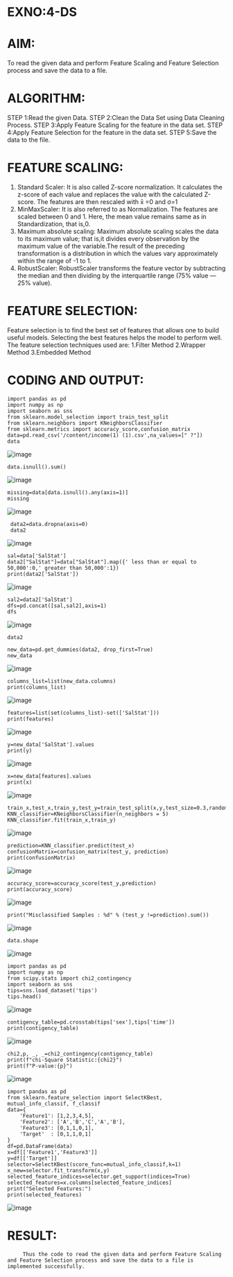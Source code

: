 # EXNO:4-DS
# AIM:
To read the given data and perform Feature Scaling and Feature Selection process and save the
data to a file.

# ALGORITHM:
STEP 1:Read the given Data.
STEP 2:Clean the Data Set using Data Cleaning Process.
STEP 3:Apply Feature Scaling for the feature in the data set.
STEP 4:Apply Feature Selection for the feature in the data set.
STEP 5:Save the data to the file.

# FEATURE SCALING:
1. Standard Scaler: It is also called Z-score normalization. It calculates the z-score of each value and replaces the value with the calculated Z-score. The features are then rescaled with x̄ =0 and σ=1
2. MinMaxScaler: It is also referred to as Normalization. The features are scaled between 0 and 1. Here, the mean value remains same as in Standardization, that is,0.
3. Maximum absolute scaling: Maximum absolute scaling scales the data to its maximum value; that is,it divides every observation by the maximum value of the variable.The result of the preceding transformation is a distribution in which the values vary approximately within the range of -1 to 1.
4. RobustScaler: RobustScaler transforms the feature vector by subtracting the median and then dividing by the interquartile range (75% value — 25% value).

# FEATURE SELECTION:
Feature selection is to find the best set of features that allows one to build useful models. Selecting the best features helps the model to perform well.
The feature selection techniques used are:
1.Filter Method
2.Wrapper Method
3.Embedded Method

# CODING AND OUTPUT:

```
import pandas as pd
import numpy as np
import seaborn as sns
from sklearn.model_selection import train_test_split
from sklearn.neighbors import KNeighborsClassifier
from sklearn.metrics import accuracy_score,confusion_matrix
data=pd.read_csv('/content/income(1) (1).csv',na_values=[" ?"])
data
```
![image](https://github.com/user-attachments/assets/273ed690-3c9d-4d13-b90c-889d1045743b)

```
data.isnull().sum()
```
![image](https://github.com/user-attachments/assets/b29c513b-8e1a-4edf-991e-4e5180a04682)

```
missing=data[data.isnull().any(axis=1)]
missing
```
![image](https://github.com/user-attachments/assets/49ac6619-4d50-495b-8157-5f094ca9f16f)

```
 data2=data.dropna(axis=0)
 data2
```
![image](https://github.com/user-attachments/assets/9ca80531-3bdb-409b-8222-d3e9fa40162d)

```
sal=data['SalStat']
data2["SalStat"]=data["SalStat"].map({' less than or equal to 50,000':0,' greater than 50,000':1})
print(data2['SalStat'])
```
![image](https://github.com/user-attachments/assets/90da8d0c-17ee-4972-a3cf-1de6b9584507)

```
sal2=data2['SalStat']
dfs=pd.concat([sal,sal2],axis=1)
dfs
```
![image](https://github.com/user-attachments/assets/cf06a3f2-00a9-4b62-ac32-622ba69f2e45)

```
data2
```

```
new_data=pd.get_dummies(data2, drop_first=True)
new_data
```
![image](https://github.com/user-attachments/assets/cf541996-6c63-4cee-8de1-ad07b2ef1ead)

```
columns_list=list(new_data.columns)
print(columns_list)
```
![image](https://github.com/user-attachments/assets/bd47d21d-1f13-4ed4-bf22-21e65fccc2c1)

```
features=list(set(columns_list)-set(['SalStat']))
print(features)
```
![image](https://github.com/user-attachments/assets/0c3eb551-8668-4ae1-9d51-956afc712885)

```
y=new_data['SalStat'].values
print(y)
```
![image](https://github.com/user-attachments/assets/a6db6a8d-cebe-428d-9f8e-0250061047c2)

```
x=new_data[features].values
print(x)
```
![image](https://github.com/user-attachments/assets/778f0a48-5514-48f9-9d62-9ff39bcfdeac)

```
train_x,test_x,train_y,test_y=train_test_split(x,y,test_size=0.3,random_state=0)
KNN_classifier=KNeighborsClassifier(n_neighbors = 5)
KNN_classifier.fit(train_x,train_y)
```
![image](https://github.com/user-attachments/assets/1f11a269-3e36-4b43-b693-d56e9600e886)

```
prediction=KNN_classifier.predict(test_x)
confusionMatrix=confusion_matrix(test_y, prediction)
print(confusionMatrix)
```
![image](https://github.com/user-attachments/assets/c29e9377-85ba-4de0-8270-25048e95a95f)

```
accuracy_score=accuracy_score(test_y,prediction)
print(accuracy_score)
```
![image](https://github.com/user-attachments/assets/3f1604b4-0f74-46f0-84a1-72b471c498be)

```
print("Misclassified Samples : %d" % (test_y !=prediction).sum())
```
![image](https://github.com/user-attachments/assets/dd219b3d-d04f-4453-9f57-b05631d08d32)

```
data.shape
```
![image](https://github.com/user-attachments/assets/8dbbc0d3-24d1-4d19-aa73-00559bf4f61f)

```
import pandas as pd
import numpy as np
from scipy.stats import chi2_contingency
import seaborn as sns
tips=sns.load_dataset('tips')
tips.head()
```
![image](https://github.com/user-attachments/assets/a7448405-74ea-4107-a971-8f0496f1eaa8)

```
contigency_table=pd.crosstab(tips['sex'],tips['time'])
print(contigency_table)
```
![image](https://github.com/user-attachments/assets/b0bec49e-b96c-4194-9494-98bc105d9555)

```
chi2,p, _, _=chi2_contingency(contigency_table)
print(f"chi-Square Statistic:{chi2}")
print(f"P-value:{p}")
```
![image](https://github.com/user-attachments/assets/49fb8ab2-2d29-4408-9e37-0a49c3d00513)

```
import pandas as pd
from sklearn.feature_selection import SelectKBest, mutual_info_classif, f_classif
data={
    'Feature1': [1,2,3,4,5],
    'Feature2': ['A','B','C','A','B'],
    'Feature3': [0,1,1,0,1],
    'Target'  : [0,1,1,0,1]
}
df=pd.DataFrame(data)
x=df[['Feature1','Feature3']]
y=df[['Target']]
selector=SelectKBest(score_func=mutual_info_classif,k=1)
x_new=selector.fit_transform(x,y)
selected_feature_indices=selector.get_support(indices=True)
selected_features=x.columns[selected_feature_indices]
print("Selected Features:")
print(selected_features)
```

![image](https://github.com/user-attachments/assets/512b59db-f313-46dd-8ac6-1cde448d5546)

# RESULT:
         Thus the code to read the given data and perform Feature Scaling and Feature Selection process and save the data to a file is implemented successfully.
